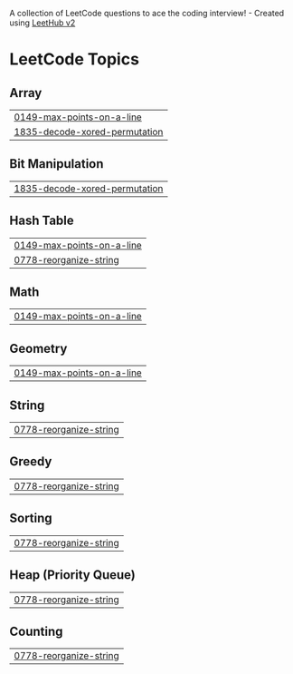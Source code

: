 A collection of LeetCode questions to ace the coding interview! - Created using [LeetHub v2](https://github.com/arunbhardwaj/LeetHub-2.0)
<!---LeetCode Topics Start-->
# LeetCode Topics
## Array
|  |
| ------- |
| [0149-max-points-on-a-line](https://github.com/Kuganthangavel/Leetcode-solutions/tree/master/0149-max-points-on-a-line) |
| [1835-decode-xored-permutation](https://github.com/Kuganthangavel/Leetcode-solutions/tree/master/1835-decode-xored-permutation) |
## Bit Manipulation
|  |
| ------- |
| [1835-decode-xored-permutation](https://github.com/Kuganthangavel/Leetcode-solutions/tree/master/1835-decode-xored-permutation) |
## Hash Table
|  |
| ------- |
| [0149-max-points-on-a-line](https://github.com/Kuganthangavel/Leetcode-solutions/tree/master/0149-max-points-on-a-line) |
| [0778-reorganize-string](https://github.com/Kuganthangavel/Leetcode-solutions/tree/master/0778-reorganize-string) |
## Math
|  |
| ------- |
| [0149-max-points-on-a-line](https://github.com/Kuganthangavel/Leetcode-solutions/tree/master/0149-max-points-on-a-line) |
## Geometry
|  |
| ------- |
| [0149-max-points-on-a-line](https://github.com/Kuganthangavel/Leetcode-solutions/tree/master/0149-max-points-on-a-line) |
## String
|  |
| ------- |
| [0778-reorganize-string](https://github.com/Kuganthangavel/Leetcode-solutions/tree/master/0778-reorganize-string) |
## Greedy
|  |
| ------- |
| [0778-reorganize-string](https://github.com/Kuganthangavel/Leetcode-solutions/tree/master/0778-reorganize-string) |
## Sorting
|  |
| ------- |
| [0778-reorganize-string](https://github.com/Kuganthangavel/Leetcode-solutions/tree/master/0778-reorganize-string) |
## Heap (Priority Queue)
|  |
| ------- |
| [0778-reorganize-string](https://github.com/Kuganthangavel/Leetcode-solutions/tree/master/0778-reorganize-string) |
## Counting
|  |
| ------- |
| [0778-reorganize-string](https://github.com/Kuganthangavel/Leetcode-solutions/tree/master/0778-reorganize-string) |
<!---LeetCode Topics End-->